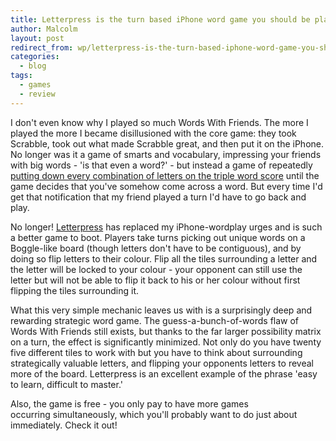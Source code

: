 ```yaml
---
title: Letterpress is the turn based iPhone word game you should be playing
author: Malcolm
layout: post
redirect_from: wp/letterpress-is-the-turn-based-iphone-word-game-you-should-be-playing/130/
categories:
  - blog
tags:
  - games
  - review
---
```

I don't even know why I played so much Words With Friends. The more I played the more I became disillusioned with the core game: they took Scrabble, took out what made Scrabble great, and then put it on the iPhone. No longer was it a game of smarts and vocabulary, impressing your friends with big words - 'is that even a word?' - but instead a game of repeatedly [putting down every combination of letters on the triple word score][1] until the game decides that you've somehow come across a word. But every time I'd get that notification that my friend played a turn I'd have to go back and play.

No longer! [Letterpress][2] has replaced my iPhone-wordplay urges and is such a better game to boot. Players take turns picking out unique words on a Boggle-like board (though letters don't have to be contiguous), and by doing so flip letters to their colour. Flip all the tiles surrounding a letter and the letter will be locked to your colour - your opponent can still use the letter but will not be able to flip it back to his or her colour without first flipping the tiles surrounding it.

What this very simple mechanic leaves us with is a surprisingly deep and rewarding strategic word game. The guess-a-bunch-of-words flaw of Words With Friends still exists, but thanks to the far larger possibility matrix on a turn, the effect is significantly minimized. Not only do you have twenty five different tiles to work with but you have to think about surrounding strategically valuable letters, and flipping your opponents letters to reveal more of the board. Letterpress is an excellent example of the phrase 'easy to learn, difficult to master.'

Also, the game is free - you only pay to have more games occurring simultaneously, which you'll probably want to do just about immediately. Check it out!

 [1]: http://www.penny-arcade.com/comic/2010/6/18/
 [2]: http://www.atebits.com/letterpress/